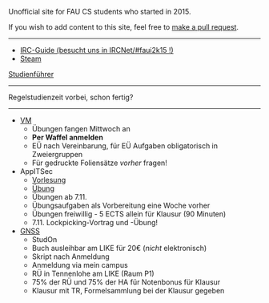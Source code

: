 Unofficial site for FAU CS students who started in 2015.

If you wish to add content to this site, feel free to [make a pull request](https://github.com/yawkat/faui2k15.de).

---

- [IRC-Guide (besucht uns in IRCNet/#faui2k15 !)](https://fsi.cs.fau.de/dw/kontakt/irc)
- [Steam](http://steamcommunity.com/groups/faui)

[Studienführer](http://www.informatik.fau.de/studium/Studienfuehrer_inf.pdf)

---

Regelstudienzeit vorbei, schon fertig?

---

- [VM](https://www4.cs.fau.de/Lehre/WS18/V_VM/)
  - Übungen fangen Mittwoch an
  - **Per Waffel anmelden**
  - EÜ nach Vereinbarung, für EÜ Aufgaben obligatorisch in Zweiergruppen
  - Für gedruckte Foliensätze *vorher* fragen!
- AppITSec
  - [Vorlesung](https://www1.cs.fau.de/courses/show/2018w/41620902)
  - [Übung](https://www1.cs.fau.de/courses/show/2018w/41192746)
  - Übungen ab 7.11.
  - Übungsaufgaben als Vorbereitung eine Woche vorher
  - Übungen freiwillig - 5 ECTS allein für Klausur (90 Minuten)
  - 7.11. Lockpicking-Vortrag und -Übung!
- [GNSS](https://www.like.tf.fau.de/lehre/lehrveranstaltungen/wintersemester/)
  - StudOn
  - Buch ausleihbar am LIKE für 20€ (*nicht* elektronisch)
  - Skript nach Anmeldung
  - Anmeldung via mein campus
  - RÜ in Tennenlohe am LIKE (Raum P1)
  - 75% der RÜ und 75% der HA für Notenbonus für Klausur
  - Klausur mit TR, Formelsammlung bei der Klausur gegeben